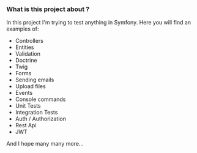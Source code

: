### What is this project about ?

In this project I'm trying to test anything in Symfony. Here you will find an examples of:

- Controllers
- Entities 
- Validation
- Doctrine
- Twig
- Forms
- Sending emails
- Upload files
- Events
- Console commands
- Unit Tests
- Integration Tests
- Auth / Authorization
- Rest Api 
- JWT

And I hope many many more...
